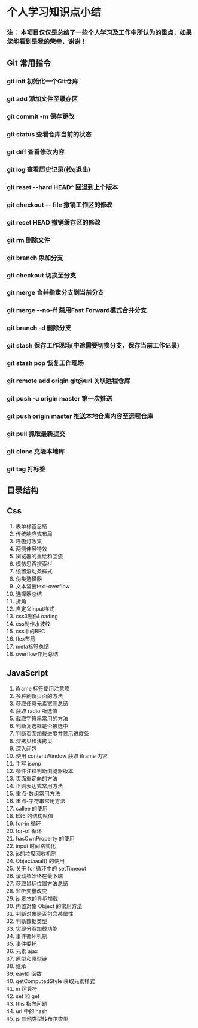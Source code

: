 # 个人学习知识点小结

### 注： 本项目仅仅是总结了一些个人学习及工作中所认为的重点，如果您能看到是我的荣幸，谢谢！


## Git 常用指令
### git init 初始化一个Git仓库
### git add <filename> 添加文件至缓存区
### git commit -m <message> 保存更改
### git status 查看仓库当前的状态
### git diff 查看修改内容
### git log 查看历史记录(按q退出)
### git reset --hard HEAD^ 回退到上个版本
### git checkout -- file 撤销工作区的修改
### git reset HEAD<file> 撤销缓存区的修改
### git rm 删除文件
### git branch <branchName> 添加分支
### git checkout <branchName> 切换至分支
### git merge <branchName> 合并指定分支到当前分支
### git merge --no-ff <branchName> 禁用Fast Forward模式合并分支
### git branch -d <branchName> 删除分支
### git stash 保存工作现场(中途需要切换分支，保存当前工作记录)
### git stash pop 恢复工作现场
### git remote add origin git@url 关联远程仓库
### git push -u origin master 第一次推送
### git push origin master 推送本地仓库内容至远程仓库
### git pull 抓取最新提交
### git clone 克隆本地库
### git tag <name> 打标签


## 目录结构

## Css
1. 表单标签总结
2. 传统响应式布局
3. 呼吸灯效果
4. 两侧伸展特效
5. 浏览器的重绘和回流
6. 模仿思否搜索栏
7. 设置滚动条样式
8. 伪类选择器
9. 文本溢出text-overflow
10. 选择器总结
11. 折角
12. 自定义input样式
13. css3制作Loading
14. css制作水波纹
15. css中的BFC
16. flex布局
17. meta标签总结
18. overflow作用总结

## JavaScript
1. iframe 标签使用注意项
2. 多种刷新页面的方法
3. 获取任意元素宽高总结
4. 获取 radio 所选值
5. 截取字符串常用的方法
6. 判断复选框是否被选中
7. 判断页面加载进度并显示进度条
8. 深拷贝和浅拷贝
9. 深入闭包
10. 使用 contentWindow 获取 iframe 内容
11. 手写 jsonp
12. 条件注释判断浏览器版本
13. 页面重定向的方法
14. 正则表达式常用方法
15. 重点-数组常用方法
16. 重点-字符串常用方法
17. callee 的使用
18. ES6 的结构赋值
19. for-in 循环
20. for-of 循环
21. hasOwnProperty 的使用
22. input 时间格式化
23. js的垃圾回收机制
24. Object.seal() 的使用
25. 关于 for 循环中的 setTimeout
26. 滚动条始终在最下端
27. 获取鼠标位置方法总结
28. 监听变量改变
29. js 脚本的异步加载
30. 内置对象 Object 的常用方法
31. 判断对象是否包含某属性
32. 判断数据类型
33. 实现分页加载功能
34. 事件循环机制
35. 事件委托
36. 元素 ajax
37. 原型和原型链
38. 继承
39. eavl() 函数
40. getComputedStyle 获取元素样式
41. in 运算符
42. set 和 get 
43. this 指向问题
44. url 中的 hash
45. js 其他类型转布尔类型